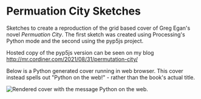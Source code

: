 # Permuation City Sketches

Sketches to create a reproduction of the grid based cover of Greg Egan's novel *Permuation City*. The first sketch was created using Processing's Python mode and the second using the pyp5js project.

Hosted copy of the pyp5js version can be seen on my blog http://mr.cordiner.com/2021/08/31/permutation-city/

Below is a Python generated cover running in web browser. This cover instead spells out "Python on the web!" - rather than the book's actual title.

![Rendered cover with the message Python on the web.](http://mr.cordiner.com/wp-content/uploads/2021/08/Screen-Shot-2021-08-31-at-3.34.23-PM-2.png)
